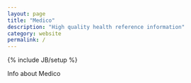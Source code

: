 ```yaml
---
layout: page
title: "Medico"
description: "High quality health reference information"
category: website
permalink: /
---
```

{% include JB/setup %}

Info about Medico

